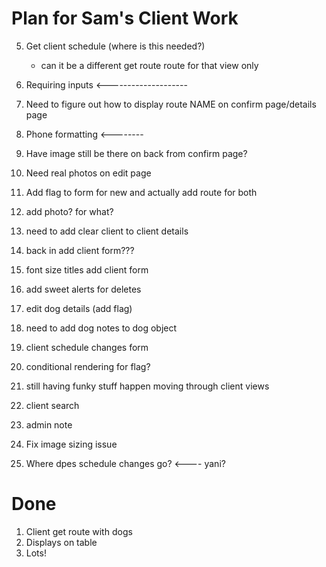 # Plan for Sam's Client Work


5. Get client schedule (where is this needed?)
    * can it be a different get route route for that view only
10. Requiring inputs <--------------------
12. Need to figure out how to display route NAME on confirm page/details page
15. Phone formatting <--------
17. Have image still be there on back from confirm page?

19.  Need real photos on edit page
20. Add flag to form for new and actually add route for both
21. add photo? for what?
24. need to add clear client to client details
27. back in add client form???
28. font size titles add client form
29. add sweet alerts for deletes
30. edit dog details (add flag)
32. need to add dog notes to dog object
33. client schedule changes form 
34. conditional rendering for flag?
35. still having funky stuff happen moving through client views

22. client search 
23. admin note
11. Fix image sizing issue
18. Where dpes schedule changes go? <---- yani?



# Done
1. Client get route with dogs
2. Displays on table
3. Lots! 


